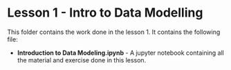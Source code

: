 # Lesson 1 - Intro to Data Modelling
This folder contains the work done in the lesson 1. It contains the following file:
* **Introduction to Data Modeling.ipynb** - A jupyter notebook containing all the material and exercise done in this lesson.